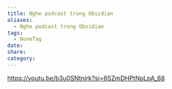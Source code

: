 ```yaml
---
title: Nghe podcast trong Obsidian
aliases:
  - Nghe podcast trong Obsidian
tags:
  - NoneTag
date: 
share: 
category:
---
```

https://youtu.be/b3u0SNtnjrk?si=6SZmDHPtNpLpA_68